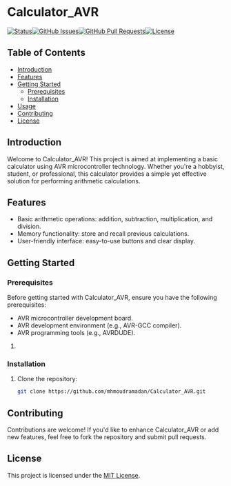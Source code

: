 # Calculator_AVR

[![Status](https://img.shields.io/badge/status-active-success.svg)](https://github.com/mhmoudramadan/AVR-Applications)[![GitHub Issues](https://img.shields.io/github/issues/mhmoudramadan/AVR-Applications.svg)](https://github.com/mhmoudramadan/AVR-Applications/issues)[![GitHub Pull Requests](https://img.shields.io/github/issues-pr/mhmoudramadan/AVR-Applications.svg)](https://github.com/mhmoudramadan/AVR-Applications/pulls)[![License](https://img.shields.io/badge/license-MIT-blue.svg)](https://github.com/mhmoudramadan/AVR-Applications/blob/master/LICENSE.md)

## Table of Contents

* [Introduction](#introduction)
* [Features](#features)
* [Getting Started](#getting-started)
  * [Prerequisites](#prerequisites)
  * [Installation](#installation)
* [Usage](#usage)
* [Contributing](#contributing)
* [License](#license)

## Introduction

Welcome to Calculator_AVR! This project is aimed at implementing a basic calculator using AVR microcontroller technology. Whether you're a hobbyist, student, or professional, this calculator provides a simple yet effective solution for performing arithmetic calculations.

## Features

* Basic arithmetic operations: addition, subtraction, multiplication, and division.
* Memory functionality: store and recall previous calculations.
* User-friendly interface: easy-to-use buttons and clear display.

## Getting Started

### Prerequisites

Before getting started with Calculator_AVR, ensure you have the following prerequisites:

* AVR microcontroller development board.
* AVR development environment (e.g., AVR-GCC compiler).
* AVR programming tools (e.g., AVRDUDE).

1.

### Installation

1. Clone the repository:
   ```bash
   git clone https://github.com/mhmoudramadan/Calculator_AVR.git
   ```


## Contributing

Contributions are welcome! If you'd like to enhance Calculator_AVR or add new features, feel free to fork the repository and submit pull requests.

## License

This project is licensed under the [MIT License]().

